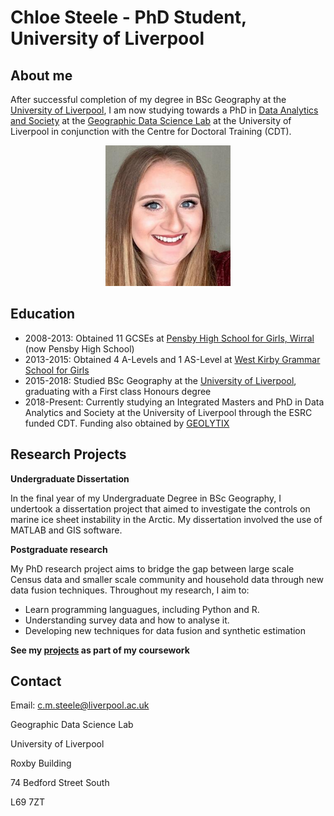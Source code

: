 # Chloe Steele - PhD Student, University of Liverpool

## About me

After successful completion of my degree in BSc Geography at the [University of Liverpool](https://www.liverpool.ac.uk/), I am now studying towards a PhD in [Data Analytics and Society](https://datacdt.org/) at the [Geographic Data Science Lab](https://www.liverpool.ac.uk/geographic-data-science/) at the University of Liverpool in conjunction with the Centre for Doctoral Training (CDT).

<p align="center">
  <img width="200" height="225" src="201097149.jpg">
</p>

## Education

* 2008-2013: Obtained 11 GCSEs at [Pensby High School for Girls, Wirral](http://www.pensbyhighschool.org) (now Pensby High School)
* 2013-2015: Obtained 4 A-Levels and 1 AS-Level at [West Kirby Grammar School for Girls](http://www.westkirby-grammar.wirral.sch.uk)
* 2015-2018: Studied BSc Geography at the [University of Liverpool](https://www.liverpool.ac.uk), graduating with a First class Honours degree
* 2018-Present: Currently studying an Integrated Masters and PhD in Data Analytics and Society at the University of Liverpool through the ESRC funded CDT. Funding also obtained by [GEOLYTIX](https://geolytix.co.uk)

## Research Projects

**Undergraduate Dissertation**

In the final year of my Undergraduate Degree in BSc Geography, I undertook a dissertation project that aimed to investigate the controls on marine ice sheet instability in the Arctic. My dissertation involved the use of MATLAB and GIS software.

**Postgraduate research**

My PhD research project aims to bridge the gap between large scale Census data and smaller scale community and household data through new data fusion techniques. Throughout my research, I aim to:
* Learn programming languagues, including Python and R.
* Understanding survey data and how to analyse it.
* Developing new techniques for data fusion and synthetic estimation

**See my [projects](Projects.md) as part of my coursework**

## Contact

Email: c.m.steele@liverpool.ac.uk

Geographic Data Science Lab

University of Liverpool

Roxby Building

74 Bedford Street South

L69 7ZT
